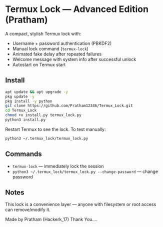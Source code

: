 # Termux Lock — Advanced Edition (Pratham)

A compact, stylish Termux lock with:

- Username + password authentication (PBKDF2)
- Manual lock command (`termux-lock`)
- Animated fake delay after repeated failures
- Welcome message with system info after successful unlock
- Autostart on Termux start

## Install

```bash
apt update && apt upgrade -y
pkg update -y
pkg install -y python
git clone https://github.com/Pratham12346/Termux_Lock.git
cd Termux_Lock
chmod +x install.py termux_lock.py
python3 install.py
```

Restart Termux to see the lock. To test manually:

```bash
python3 ~/.termux_lock/termux_lock.py
```

## Commands
- `termux-lock` — immediately lock the session
- `python3 ~/.termux_lock/termux_lock.py --change-password` — change password

## Notes
This lock is a convenience layer — anyone with filesystem or root access can remove/modify it.

Made by Pratham (Hackerk_17)
Thank You....
